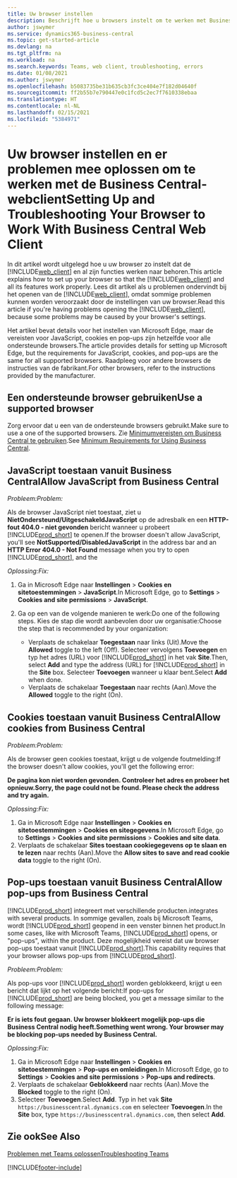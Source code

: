 ```yaml
---
title: Uw browser instellen
description: Beschrijft hoe u browsers instelt om te werken met Business Central en producten die ermee integreren.
author: jswymer
ms.service: dynamics365-business-central
ms.topic: get-started-article
ms.devlang: na
ms.tgt_pltfrm: na
ms.workload: na
ms.search.keywords: Teams, web client, troubleshooting, errors
ms.date: 01/08/2021
ms.author: jswymer
ms.openlocfilehash: b5083735be31b635cb3fc3ce404e7f182d04640f
ms.sourcegitcommit: ff2b55b7e790447e0c1fcd5c2ec7f7610338ebaa
ms.translationtype: HT
ms.contentlocale: nl-NL
ms.lasthandoff: 02/15/2021
ms.locfileid: "5384971"
---
```

# <a name="setting-up-and-troubleshooting-your-browser-to-work-with-business-central-web-client"></a><span data-ttu-id="628b4-103">Uw browser instellen en er problemen mee oplossen om te werken met de Business Central-webclient</span><span class="sxs-lookup"><span data-stu-id="628b4-103">Setting Up and Troubleshooting Your Browser to Work With Business Central Web Client</span></span>

<span data-ttu-id="628b4-104">In dit artikel wordt uitgelegd hoe u uw browser zo instelt dat de [!INCLUDE[web_client](includes/web_client.md)] en al zijn functies werken naar behoren.</span><span class="sxs-lookup"><span data-stu-id="628b4-104">This article explains how to set up your browser so that the [!INCLUDE[web_client](includes/web_client.md)] and all its features work properly.</span></span> <span data-ttu-id="628b4-105">Lees dit artikel als u problemen ondervindt bij het openen van de [!INCLUDE[web_client](includes/web_client.md)], omdat sommige problemen kunnen worden veroorzaakt door de instellingen van uw browser.</span><span class="sxs-lookup"><span data-stu-id="628b4-105">Read this article if you're having problems opening the [!INCLUDE[web_client](includes/web_client.md)], because some problems may be caused by your browser's settings.</span></span>

<span data-ttu-id="628b4-106">Het artikel bevat details voor het instellen van Microsoft Edge, maar de vereisten voor JavaScript, cookies en pop-ups zijn hetzelfde voor alle ondersteunde browsers.</span><span class="sxs-lookup"><span data-stu-id="628b4-106">The article provides details for setting up Microsoft Edge, but the requirements for JavaScript, cookies, and pop-ups are the same for all supported browsers.</span></span> <span data-ttu-id="628b4-107">Raadpleeg voor andere browsers de instructies van de fabrikant.</span><span class="sxs-lookup"><span data-stu-id="628b4-107">For other browsers, refer to the instructions provided by the manufacturer.</span></span>  

## <a name="use-a-supported-browser"></a><span data-ttu-id="628b4-108">Een ondersteunde browser gebruiken</span><span class="sxs-lookup"><span data-stu-id="628b4-108">Use a supported browser</span></span>

<span data-ttu-id="628b4-109">Zorg ervoor dat u een van de ondersteunde browsers gebruikt.</span><span class="sxs-lookup"><span data-stu-id="628b4-109">Make sure to use a one of the supported browsers.</span></span> <span data-ttu-id="628b4-110">Zie [Minimumvereisten om Business Central te gebruiken](product-requirements.md#recommended-browsers).</span><span class="sxs-lookup"><span data-stu-id="628b4-110">See [Minimum Requirements for Using Business Central](product-requirements.md#recommended-browsers).</span></span>  

## <a name="allow-javascript-from-business-central"></a><span data-ttu-id="628b4-111">JavaScript toestaan vanuit Business Central</span><span class="sxs-lookup"><span data-stu-id="628b4-111">Allow JavaScript from Business Central</span></span>

<span data-ttu-id="628b4-112">*Probleem:*</span><span class="sxs-lookup"><span data-stu-id="628b4-112">*Problem:*</span></span>

<span data-ttu-id="628b4-113">Als de browser JavaScript niet toestaat, ziet u **NietOndersteund/UitgeschakeldJavaScript** op de adresbalk en een **HTTP-fout 404.0 - niet gevonden** bericht wanneer u probeert [!INCLUDE[prod_short](includes/prod_short.md)] te openen.</span><span class="sxs-lookup"><span data-stu-id="628b4-113">If the browser doesn't allow JavaScript, you'll see **NotSupported/DisabledJavaScript** in the address bar and an **HTTP Error 404.0 - Not Found** message when you try to open [!INCLUDE[prod_short](includes/prod_short.md)], and the</span></span> 

<!-- http://localhost:8080/NotSupported/DisabledJavaScript HTTP Error 404.0 - Not Found
The resource you are looking for has been removed, had its name changed, or is temporarily unavailable. -->

<span data-ttu-id="628b4-114">*Oplossing:*</span><span class="sxs-lookup"><span data-stu-id="628b4-114">*Fix:*</span></span>

1. <span data-ttu-id="628b4-115">Ga in Microsoft Edge naar **Instellingen** > **Cookies en sitetoestemmingen** > **JavaScript**.</span><span class="sxs-lookup"><span data-stu-id="628b4-115">In Microsoft Edge, go to **Settings** > **Cookies and site permissions** > **JavaScript**.</span></span>
2. <span data-ttu-id="628b4-116">Ga op een van de volgende manieren te werk:</span><span class="sxs-lookup"><span data-stu-id="628b4-116">Do one of the following steps.</span></span> <span data-ttu-id="628b4-117">Kies de stap die wordt aanbevolen door uw organisatie:</span><span class="sxs-lookup"><span data-stu-id="628b4-117">Choose the step that is recommended by your organization:</span></span>

    - <span data-ttu-id="628b4-118">Verplaats de schakelaar **Toegestaan** naar links (Uit).</span><span class="sxs-lookup"><span data-stu-id="628b4-118">Move the **Allowed** toggle to the left (Off).</span></span> <span data-ttu-id="628b4-119">Selecteer vervolgens **Toevoegen** en typ het adres (URL) voor [!INCLUDE[prod_short](includes/prod_short.md)] in het vak **Site**.</span><span class="sxs-lookup"><span data-stu-id="628b4-119">Then, select **Add** and type the address (URL) for [!INCLUDE[prod_short](includes/prod_short.md)] in the **Site** box.</span></span> <span data-ttu-id="628b4-120">Selecteer **Toevoegen** wanneer u klaar bent.</span><span class="sxs-lookup"><span data-stu-id="628b4-120">Select **Add** when done.</span></span>
    - <span data-ttu-id="628b4-121">Verplaats de schakelaar **Toegestaan** naar rechts (Aan).</span><span class="sxs-lookup"><span data-stu-id="628b4-121">Move the **Allowed** toggle to the right (On).</span></span>

## <a name="allow-cookies-from-business-central"></a><span data-ttu-id="628b4-122">Cookies toestaan vanuit Business Central</span><span class="sxs-lookup"><span data-stu-id="628b4-122">Allow cookies from Business Central</span></span>

<span data-ttu-id="628b4-123">*Probleem:*</span><span class="sxs-lookup"><span data-stu-id="628b4-123">*Problem:*</span></span>

<span data-ttu-id="628b4-124">Als de browser geen cookies toestaat, krijgt u de volgende foutmelding:</span><span class="sxs-lookup"><span data-stu-id="628b4-124">If the browser doesn't allow cookies, you'll get the following error:</span></span>

<span data-ttu-id="628b4-125">**De pagina kon niet worden gevonden. Controleer het adres en probeer het opnieuw.**</span><span class="sxs-lookup"><span data-stu-id="628b4-125">**Sorry, the page could not be found. Please check the address and try again.**</span></span> 

<span data-ttu-id="628b4-126">*Oplossing:*</span><span class="sxs-lookup"><span data-stu-id="628b4-126">*Fix:*</span></span>

1. <span data-ttu-id="628b4-127">Ga in Microsoft Edge naar **Instellingen** > **Cookies en sitetoestemmingen** > **Cookies en sitegegevens**.</span><span class="sxs-lookup"><span data-stu-id="628b4-127">In Microsoft Edge, go to **Settings** > **Cookies and site permissions** > **Cookies and site data**.</span></span>
2. <span data-ttu-id="628b4-128">Verplaats de schakelaar **Sites toestaan cookiegegevens op te slaan en te lezen** naar rechts (Aan).</span><span class="sxs-lookup"><span data-stu-id="628b4-128">Move the **Allow sites to save and read cookie data** toggle to the right (On).</span></span>  

## <a name="allow-pop-ups-from-business-central"></a><a name="popup"></a><span data-ttu-id="628b4-129">Pop-ups toestaan vanuit Business Central</span><span class="sxs-lookup"><span data-stu-id="628b4-129">Allow pop-ups from Business Central</span></span>

[!INCLUDE[prod_short](includes/prod_short.md)] <span data-ttu-id="628b4-130">integreert met verschillende producten.</span><span class="sxs-lookup"><span data-stu-id="628b4-130">integrates with several products.</span></span> <span data-ttu-id="628b4-131">In sommige gevallen, zoals bij Microsoft Teams, wordt [!INCLUDE[prod_short](includes/prod_short.md)] geopend in een venster binnen het product.</span><span class="sxs-lookup"><span data-stu-id="628b4-131">In some cases, like with Microsoft Teams, [!INCLUDE[prod_short](includes/prod_short.md)] opens, or "pop-ups", within the product.</span></span> <span data-ttu-id="628b4-132">Deze mogelijkheid vereist dat uw browser pop-ups toestaat vanuit [!INCLUDE[prod_short](includes/prod_short.md)].</span><span class="sxs-lookup"><span data-stu-id="628b4-132">This capability requires that your browser allows pop-ups from [!INCLUDE[prod_short](includes/prod_short.md)].</span></span>

<span data-ttu-id="628b4-133">*Probleem:*</span><span class="sxs-lookup"><span data-stu-id="628b4-133">*Problem:*</span></span>

<span data-ttu-id="628b4-134">Als pop-ups voor [!INCLUDE[prod_short](includes/prod_short.md)] worden geblokkeerd, krijgt u een bericht dat lijkt op het volgende bericht:</span><span class="sxs-lookup"><span data-stu-id="628b4-134">If pop-ups for [!INCLUDE[prod_short](includes/prod_short.md)] are being blocked, you get a message similar to the following message:</span></span>

<span data-ttu-id="628b4-135">**Er is iets fout gegaan. Uw browser blokkeert mogelijk pop-ups die Business Central nodig heeft.**</span><span class="sxs-lookup"><span data-stu-id="628b4-135">**Something went wrong. Your browser may be blocking pop-ups needed by Business Central.**</span></span>

<!--
Something went wrong
Your browser may be blocking pop-ups needed by Business Central.

Change your browser settings to allow pop-ups or allow this for trusted domains, then try again.
If these settings are managed for your organization, you should contact your administrator for assistance.

Try again
-->
<span data-ttu-id="628b4-136">*Oplossing:*</span><span class="sxs-lookup"><span data-stu-id="628b4-136">*Fix:*</span></span>

1. <span data-ttu-id="628b4-137">Ga in Microsoft Edge naar **Instellingen** > **Cookies en sitetoestemmingen** > **Pop-ups en omleidingen**.</span><span class="sxs-lookup"><span data-stu-id="628b4-137">In Microsoft Edge, go to **Settings** > **Cookies and site permissions** > **Pop-ups and redirects**.</span></span>
2. <span data-ttu-id="628b4-138">Verplaats de schakelaar **Geblokkeerd** naar rechts (Aan).</span><span class="sxs-lookup"><span data-stu-id="628b4-138">Move the **Blocked** toggle to the right (On).</span></span>
3. <span data-ttu-id="628b4-139">Selecteer **Toevoegen**.</span><span class="sxs-lookup"><span data-stu-id="628b4-139">Select **Add**.</span></span> <span data-ttu-id="628b4-140">Typ in het vak **Site** `https://businesscentral.dynamics.com` en selecteer **Toevoegen**.</span><span class="sxs-lookup"><span data-stu-id="628b4-140">In the **Site** box, type `https://businesscentral.dynamics.com`, then select **Add**.</span></span>

## <a name="see-also"></a><span data-ttu-id="628b4-141">Zie ook</span><span class="sxs-lookup"><span data-stu-id="628b4-141">See Also</span></span>

[<span data-ttu-id="628b4-142">Problemen met Teams oplossen</span><span class="sxs-lookup"><span data-stu-id="628b4-142">Troubleshooting Teams</span></span>](admin-teams-troubleshooting.md)  

[!INCLUDE[footer-include](includes/footer-banner.md)]
